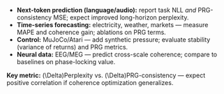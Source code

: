 * **Next-token prediction (language/audio):** report task NLL *and* PRG-consistency MSE; expect improved long-horizon perplexity.
* **Time-series forecasting:** electricity, weather, markets — measure MAPE and coherence gain; ablations on PRG terms.
* **Control:** MuJoCo/Atari — add synthetic pressure; evaluate stability (variance of returns) and PRG metrics.
* **Neural data:** EEG/MEG — predict cross-scale coherence; compare to baselines on phase-locking value.

**Key metric:** (\Delta)Perplexity vs. (\Delta)PRG-consistency — expect positive correlation if coherence optimization generalizes.
